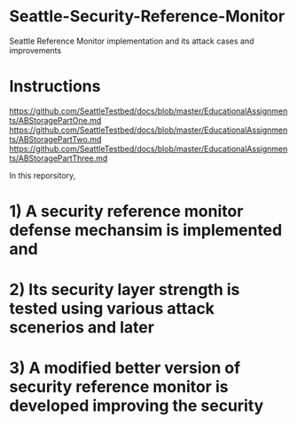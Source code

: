 # Seattle-Security-Reference-Monitor
Seattle Reference Monitor implementation and its attack cases and improvements


# Instructions
https://github.com/SeattleTestbed/docs/blob/master/EducationalAssignments/ABStoragePartOne.md
https://github.com/SeattleTestbed/docs/blob/master/EducationalAssignments/ABStoragePartTwo.md
https://github.com/SeattleTestbed/docs/blob/master/EducationalAssignments/ABStoragePartThree.md


In this reporsitory, 

# 1) A security reference monitor defense mechansim is implemented and 
# 2) Its security layer strength is tested using various attack scenerios and later 
# 3) A modified better version of security reference monitor is developed improving the security





